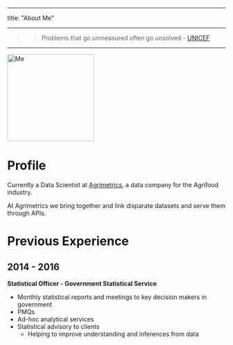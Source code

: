 
---
title: "About Me"

---
> > Problems that go unmeasured often go unsolved - [UNICEF](https://www.unicef.org/statistics/index_24287.html)


- - - 

<img src="/images/me.png" alt="Me" style="width:200px;height:200px;" class="center">

# Profile 
Currently a Data Scientist at [Agrimetrics](https://agrimetrics.co.uk/), a data company for the Agrifood industry.

At Agrimetrics we bring together and link disparate datasets and serve them through APIs. 



# Previous Experience

## 2014 - 2016 
**Statistical Officer - Government Statistical Service**

* Monthly statistical reports and meetings to key decision makers in government
* PMQs
* Ad-hoc analytical services
* Statistical advisory to clients
    * Helping to improve understanding and inferences from data



